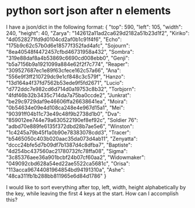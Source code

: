 
# python sort json after n elements

I have a json/dict in the following format:
{
    "top": 590,
    "left": 105, 
    "width": 240, 
    "height": 40,
    "Zarya": "142612a11ad2ca629d2182a51b23d1f2",
    "Kiriko": "4d0528271fd9d0104cd2af0b1c91f4f6",
    "Echo": "175b9c62c57b0d6e18577f352fad4afc",
    "Sojourn": "8ea40548f4472457cfbd46731958a432",
    "Sombra": "319e88daf8a4b53869c6690cd008ebb0",
    "Genji": "b5a7156b9a1921099a884e62f2f7c774",
    "Reaper": "309527687ec1e89f63cfece162c57a66",
    "Ana": "556e9f3ff210729dc9e1cf848c3c579f",
    "Hanzo": "13d164a4f37fd7562b53ede9f5fd2671",
    "Lucio": "d772ddc7e982cd6d714d0a19753c8b32",
    "Torbjorn": "4fdf46b32b3435c714da7a75ba0ccde2",
    "Junkrat": "be29c9729daf9e46606ffa26638641ea",
    "Moira": "0b54634e09e4d108ca248e4e967d15a1",
    "Mei": "90391ff04b11c73e49c48f9b2738d1b0",
    "Dva": "859012ee744e79a630522190ef8ef92c",
    "Soldier 76": "adbd70e889fe6135f372dbd28b7ae5e6",
    "Winston": "1c4245a79b45f1a0b90e78383078cdd3",
    "Tracer": "b5465050c403b020aac35da073d4ab11",
    "Zenyatta": "dccc24bfe5d7b09df7b1387d4c8dfba7",
    "Baptiste": "4d254bc437560ac21780732fc78ffa08",
    "Sigma": "3c85376aee36a901bcbf24b07cf60aa2",
    "Widowmaker": "049092cbd628a54ed22ae5522ca5681c",
    "Orisa": "113acca96744081964854bd94191310a",
    "Ashe": "48ca311fb1b288bb811965e6d84d1786"
}

I would like to sort everything after top, left, width, height alphabetically by the key, while leaving the first 4 keys at the start. How can I accomplish this?

        